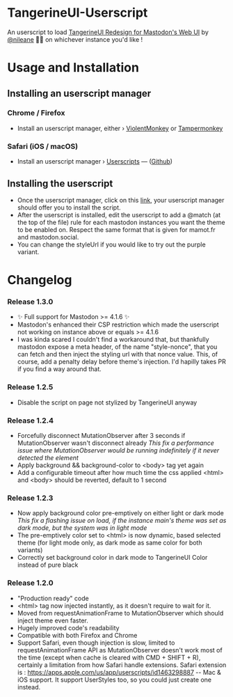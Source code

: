 # TangerineUI-Userscript
An userscript to load [TangerineUI Redesign for Mastodon's Web UI](https://github.com/nileane/TangerineUI-for-Mastodon) by [@nileane](https://github.com/nileane) 🍊🐘 on whichever instance you'd like !

# Usage and Installation

## Installing an userscript manager
### Chrome / Firefox
   - Install an userscript manager, either › [ViolentMonkey](https://violentmonkey.github.io/) or [Tampermonkey](https://www.tampermonkey.net/)
### Safari (iOS / macOS)
   - Install an userscript manager › [Userscripts](https://apps.apple.com/tt/app/userscripts/id1463298887) — ([Github](https://github.com/quoid/userscripts))

## Installing the userscript
- Once the userscript manager, click on this [link](https://github.com/Write/TangerineUI-Userscript/raw/main/TangerineUI.user.js), your userscript manager should offer you to install the script.
- After the userscript is installed, edit the userscript to add a @match (at the top of the file) rule for each mastodon instances you want the theme to be enabled on. Respect the same format that is given for mamot.fr and mastodon.social.
- You can change the styleUrl if you would like to try out the purple variant.

# Changelog

### Release 1.3.0
+ ✨ Full support for Mastodon >= 4.1.6 ✨
+ Mastodon's enhanced their CSP restriction which made the userscript not working on instance above or equals >= 4.1.6
+ I was kinda scared I couldn't find a workaround that, but thankfully mastodon expose a meta header, of the name "style-nonce", that you can fetch and   then inject the styling url with that nonce value. This, of course, add a penalty delay before theme's injection. I'd hapilly takes PR if you find a way around that. 

### Release 1.2.5
+ Disable the script on page not stylized by TangerineUI anyway

### Release 1.2.4
+ Forcefully disconnect MutationObserver after 3 seconds if MutationObserver wasn't disconnect already
   _This fix a performance issue where MutationObserver would be running indefinitely if it never detected the element_
+ Apply background && background-color to \<body> tag yet again
+ Add a configurable timeout after how much time the css applied \<html> and \<body> should be reverted, default to 1 second

### Release 1.2.3
+ Now apply background color pre-emptively on either light or dark mode
   _This fix a flashing issue on load, if the instance main's theme was set as dark mode, but the system was in light mode_
+ The pre-emptively color set to \<html> is now dynamic, based selected theme (for light mode only, as dark mode as same color for both variants)
+ Correctly set background color in dark mode to TangerineUI Color instead of pure black

### Release 1.2.0
- "Production ready" code
- \<html> tag now injected instantly, as it doesn't require to wait for it.
- Moved from requestAnimationFrame to MutationObserver which should inject theme even faster. 
- Hugely improved code's readability
- Compatible with both Firefox and Chrome
- Support Safari, even though injection is slow, limited to requestAnimationFrame API as MutationObserver doesn't work most of the time (except when cache is cleared with CMD + SHIFT + R), certainly a limitation from how Safari handle extensions. Safari extension is : https://apps.apple.com/us/app/userscripts/id1463298887  -- Mac & iOS support. It support UserStyles too, so you could just create one instead.
